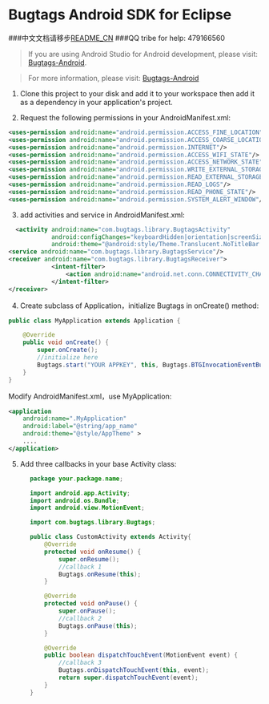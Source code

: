 Bugtags Android SDK for Eclipse
===================
###中文文档请移步[README_CN](README_CN.md)
###QQ tribe for help: 479166560
> If you are using Android Studio for Android development, please visit: [Bugtags-Android].

> For more information, please visit: [Bugtags-Android]

1. Clone this project to your disk and add it to your workspace then add it as a dependency in your application's project.

2. Request the following permissions in your AndroidManifest.xml:

  ```xml
  <uses-permission android:name="android.permission.ACCESS_FINE_LOCATION"/>
  <uses-permission android:name="android.permission.ACCESS_COARSE_LOCATION"/>
  <uses-permission android:name="android.permission.INTERNET"/>
  <uses-permission android:name="android.permission.ACCESS_WIFI_STATE"/>
  <uses-permission android:name="android.permission.ACCESS_NETWORK_STATE"/>
  <uses-permission android:name="android.permission.WRITE_EXTERNAL_STORAGE" />
  <uses-permission android:name="android.permission.READ_EXTERNAL_STORAGE" />
  <uses-permission android:name="android.permission.READ_LOGS"/>
  <uses-permission android:name="android.permission.READ_PHONE_STATE"/>
  <uses-permission android:name="android.permission.SYSTEM_ALERT_WINDOW"/>
  ```
3. add activities and service in AndroidManifest.xml:

  ```xml
    <activity android:name="com.bugtags.library.BugtagsActivity"
              android:configChanges="keyboardHidden|orientation|screenSize"
              android:theme="@android:style/Theme.Translucent.NoTitleBar.Fullscreen"/>
  <service android:name="com.bugtags.library.BugtagsService"/>
  <receiver android:name="com.bugtags.library.BugtagsReceiver">
              <intent-filter>
                  <action android:name="android.net.conn.CONNECTIVITY_CHANGE"/>
              </intent-filter>
  </receiver>
  ```
4. Create subclass of Application，initialize Bugtags in onCreate() method:
```java
public class MyApplication extends Application {

    @Override
    public void onCreate() {
        super.onCreate();
        //initialize here
        Bugtags.start("YOUR APPKEY", this, Bugtags.BTGInvocationEventBubble);
    }
}
```
  Modify AndroidManifest.xml，use MyApplication:
```xml
<application
    android:name=".MyApplication"
    android:label="@string/app_name"
    android:theme="@style/AppTheme" >
    ....
</application>
```
5. Add three callbacks in your base Activity class:
  ```java
        package your.package.name;

        import android.app.Activity;
        import android.os.Bundle;
        import android.view.MotionEvent;

        import com.bugtags.library.Bugtags;

        public class CustomActivity extends Activity{
            @Override
            protected void onResume() {
                super.onResume();
                //callback 1
                Bugtags.onResume(this);
            }

            @Override
            protected void onPause() {
                super.onPause();
                //callback 2
                Bugtags.onPause(this);
            }

            @Override
            public boolean dispatchTouchEvent(MotionEvent event) {
                //callback 3
                Bugtags.onDispatchTouchEvent(this, event);
                return super.dispatchTouchEvent(event);
            }
        }
  ```

[Bugtags-Android]:https://github.com/bugtags/Bugtags-Android
